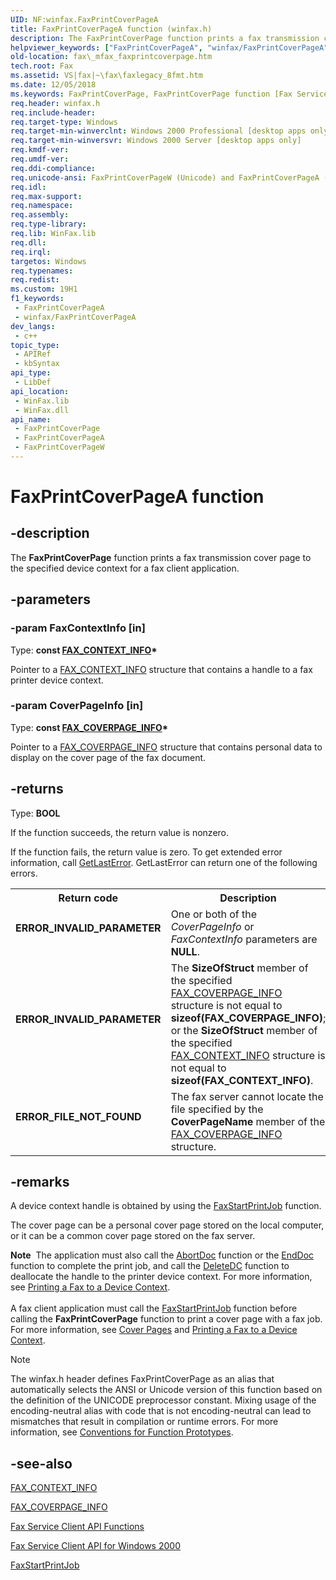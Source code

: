```yaml
---
UID: NF:winfax.FaxPrintCoverPageA
title: FaxPrintCoverPageA function (winfax.h)
description: The FaxPrintCoverPage function prints a fax transmission cover page to the specified device context for a fax client application. (ANSI)
helpviewer_keywords: ["FaxPrintCoverPageA", "winfax/FaxPrintCoverPageA"]
old-location: fax\_mfax_faxprintcoverpage.htm
tech.root: Fax
ms.assetid: VS|fax|~\fax\faxlegacy_8fmt.htm
ms.date: 12/05/2018
ms.keywords: FaxPrintCoverPage, FaxPrintCoverPage function [Fax Service], FaxPrintCoverPageA, FaxPrintCoverPageW, _mfax_faxprintcoverpage, fax._mfax_faxprintcoverpage, winfax/FaxPrintCoverPage, winfax/FaxPrintCoverPageA, winfax/FaxPrintCoverPageW
req.header: winfax.h
req.include-header: 
req.target-type: Windows
req.target-min-winverclnt: Windows 2000 Professional [desktop apps only]
req.target-min-winversvr: Windows 2000 Server [desktop apps only]
req.kmdf-ver: 
req.umdf-ver: 
req.ddi-compliance: 
req.unicode-ansi: FaxPrintCoverPageW (Unicode) and FaxPrintCoverPageA (ANSI)
req.idl: 
req.max-support: 
req.namespace: 
req.assembly: 
req.type-library: 
req.lib: WinFax.lib
req.dll: 
req.irql: 
targetos: Windows
req.typenames: 
req.redist: 
ms.custom: 19H1
f1_keywords:
 - FaxPrintCoverPageA
 - winfax/FaxPrintCoverPageA
dev_langs:
 - c++
topic_type:
 - APIRef
 - kbSyntax
api_type:
 - LibDef
api_location:
 - WinFax.lib
 - WinFax.dll
api_name:
 - FaxPrintCoverPage
 - FaxPrintCoverPageA
 - FaxPrintCoverPageW
---
```


# FaxPrintCoverPageA function


## -description

The <b>FaxPrintCoverPage</b> function prints a fax transmission cover page to the specified device context for a fax client application.

## -parameters

### -param FaxContextInfo [in]

Type: <b>const <a href="/windows/desktop/api/winfax/ns-winfax-fax_context_infoa">FAX_CONTEXT_INFO</a>*</b>

Pointer to a <a href="/windows/desktop/api/winfax/ns-winfax-fax_context_infoa">FAX_CONTEXT_INFO</a> structure that contains a handle to a fax printer device context.

### -param CoverPageInfo [in]

Type: <b>const <a href="/windows/desktop/api/winfax/ns-winfax-fax_coverpage_infoa">FAX_COVERPAGE_INFO</a>*</b>

Pointer to a <a href="/windows/desktop/api/winfax/ns-winfax-fax_coverpage_infoa">FAX_COVERPAGE_INFO</a> structure that contains personal data to display on the cover page of the fax document.

## -returns

Type: <b>BOOL</b>

If the function succeeds, the return value is nonzero.

If the function fails, the return value is zero. To get extended error information, call <a href="/windows/desktop/api/errhandlingapi/nf-errhandlingapi-getlasterror">GetLastError</a>. GetLastError can return one of the following errors.

<table>
<tr>
<th>Return code</th>
<th>Description</th>
</tr>
<tr>
<td width="40%">
<dl>
<dt><b>ERROR_INVALID_PARAMETER</b></dt>
</dl>
</td>
<td width="60%">
One or both of the <i>CoverPageInfo</i> or <i>FaxContextInfo</i> parameters are <b>NULL</b>.

</td>
</tr>
<tr>
<td width="40%">
<dl>
<dt><b>ERROR_INVALID_PARAMETER</b></dt>
</dl>
</td>
<td width="60%">
The <b>SizeOfStruct</b> member of the specified <a href="/windows/desktop/api/winfax/ns-winfax-fax_coverpage_infoa">FAX_COVERPAGE_INFO</a> structure is not equal to <b>sizeof(FAX_COVERPAGE_INFO)</b>; or the <b>SizeOfStruct</b> member of the specified <a href="/windows/desktop/api/winfax/ns-winfax-fax_context_infoa">FAX_CONTEXT_INFO</a> structure is not equal to <b>sizeof(FAX_CONTEXT_INFO)</b>.

</td>
</tr>
<tr>
<td width="40%">
<dl>
<dt><b>ERROR_FILE_NOT_FOUND</b></dt>
</dl>
</td>
<td width="60%">
The fax server cannot locate the file specified by the <b>CoverPageName</b> member of the <a href="/windows/desktop/api/winfax/ns-winfax-fax_coverpage_infoa">FAX_COVERPAGE_INFO</a> structure.

</td>
</tr>
</table>

## -remarks

A device context handle is obtained by using the <a href="/previous-versions/windows/desktop/api/winfax/nf-winfax-faxstartprintjoba">FaxStartPrintJob</a> function.

The cover page can be a personal cover page stored on the local computer, or it can be a common cover page stored on the fax server.

<div class="alert"><b>Note</b>  The application must also call the <a href="/windows/desktop/api/wingdi/nf-wingdi-abortdoc">AbortDoc</a> function or the <a href="/windows/desktop/api/wingdi/nf-wingdi-enddoc">EndDoc</a> function to complete the print job, and call the <a href="/windows/desktop/api/wingdi/nf-wingdi-deletedc">DeleteDC</a> function to deallocate the handle to the printer device context. For more information, see <a href="/previous-versions/windows/desktop/fax/-mfax-printing-a-fax-to-a-device-context">Printing a Fax to a Device Context</a>.</div>
<div> </div>
A fax client application must call the <a href="/previous-versions/windows/desktop/api/winfax/nf-winfax-faxstartprintjoba">FaxStartPrintJob</a> function before calling the <b>FaxPrintCoverPage</b> function to print a cover page with a fax job. For more information, see <a href="/previous-versions/windows/desktop/fax/-mfax-cover-pages">Cover Pages</a> and <a href="/previous-versions/windows/desktop/fax/-mfax-printing-a-fax-to-a-device-context">Printing a Fax to a Device Context</a>.





> [!NOTE]
> The winfax.h header defines FaxPrintCoverPage as an alias that automatically selects the ANSI or Unicode version of this function based on the definition of the UNICODE preprocessor constant. Mixing usage of the encoding-neutral alias with code that is not encoding-neutral can lead to mismatches that result in compilation or runtime errors. For more information, see [Conventions for Function Prototypes](/windows/win32/intl/conventions-for-function-prototypes).

## -see-also

<a href="/windows/desktop/api/winfax/ns-winfax-fax_context_infoa">FAX_CONTEXT_INFO</a>



<a href="/windows/desktop/api/winfax/ns-winfax-fax_coverpage_infoa">FAX_COVERPAGE_INFO</a>



<a href="/previous-versions/windows/desktop/fax/-mfax-fax-service-client-api-functions">Fax Service Client API Functions</a>



<a href="/previous-versions/windows/desktop/fax/-mfax-fax-service-client-api-for-windows-2000">Fax Service Client API for Windows 2000</a>



<a href="/previous-versions/windows/desktop/api/winfax/nf-winfax-faxstartprintjoba">FaxStartPrintJob</a>

